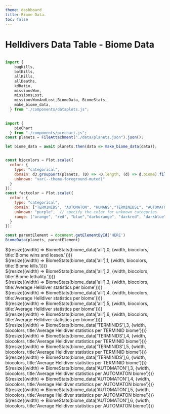 ```yaml
---
theme: dashboard
title: Biome Data.
toc: false
---
```


# Helldivers Data Table - Biome Data

<!-- Load and transform the data -->

```js

import {
    bugKills,
    botKills,
    allKills,
    allDeaths,
    kdRatio,
    missionsWon,
    missionsLost,
    missionsWonAndLost,BiomeData, BiomeStats,
    make_biome_data,
  } from "./components/dataplots.js";

  
import {
    pieChart
  } from "./components/piechart.js";
const planets = FileAttachment("./data/planets.json").json();

let biome_data = await planets.then(data => make_biome_data(data));


```


```js

const biocolors = Plot.scale({
  color: {
    type: "categorical",
    domain: d3.groupSort(planets, (D) => -D.length, (d) => d.biome).filter((d) => d !== "Other"),
    unknown: "var(--theme-foreground-muted)"
  }
});
const factcolor = Plot.scale({
  color: {
    type: "categorical",
    domain: ["TERMINIDS", "AUTOMATON", "HUMANS","TERMINIDSL", "AUTOMATONL", "HUMANSL"],  // specify known categories directly
    unknown: "purple",  // specify the color for unknown categories
    range: ["orange", "red", "blue","darkorange", "darkred", "darkblue"],  // colors for TERMINIDS, AUTOMATON, and HUMANS
  }
});
```



<!-- Plot of launch history -->



```js 
const parentElement = document.getElementById('HERE')
BiomeData(planets, parentElement)
```
<div class="grid grid-cols-4", id="HERE">

</div>





<div class="grid grid-cols-3">
<div class="card">
    ${resize((width) => BiomeStats(biome_data['all'],0, {width, biocolors, title:'Biome wins and losses.'}))}
  </div>
  <div class="card">
    ${resize((width) => BiomeStats(biome_data['all'],1, {width, biocolors, title:'Biome kills.'}))}
  </div>
  <div class="card">
    ${resize((width) => BiomeStats(biome_data['all'],2, {width, biocolors,  title:'Biome lethality.'}))}
  </div>
  

</div>

<div class="grid grid-cols-4">
  <div class="card">
    ${resize((width) => BiomeStats(biome_data['all'],3, {width, biocolors, title:'Average Helldiver statistics per biome'}))}
  </div>
    <div class="card">
    ${resize((width) => BiomeStats(biome_data['all'],4, {width, biocolors, title:'Average Helldiver statistics per biome'}))}
  </div>
    <div class="card">
    ${resize((width) => BiomeStats(biome_data['all'],5, {width, biocolors, title:'Average Helldiver statistics per biome'}))}
  </div>
    <div class="card">
    ${resize((width) => BiomeStats(biome_data['all'],6, {width, biocolors, title:'Average Helldiver statistics per biome'}))}
  </div>

</div>




<div class="grid grid-cols-4">
  <div class="card">
    ${resize((width) => BiomeStats(biome_data['TERMINIDS'],3, {width, biocolors, title:'Average Helldiver statistics per TERMINID biome'}))}
  </div>
    <div class="card">
    ${resize((width) => BiomeStats(biome_data['TERMINIDS'],4, {width, biocolors, title:'Average Helldiver statistics per TERMINID biome'}))}
  </div>
    <div class="card">
    ${resize((width) => BiomeStats(biome_data['TERMINIDS'],5, {width, biocolors, title:'Average Helldiver statistics per TERMINID biome'}))}
  </div>
    <div class="card">
    ${resize((width) => BiomeStats(biome_data['TERMINIDS'],6, {width, biocolors, title:'Average Helldiver statistics per TERMINID biome'}))}
  </div>

</div>




<div class="grid grid-cols-4">
  <div class="card">
    ${resize((width) => BiomeStats(biome_data['AUTOMATON'],3, {width, biocolors, title:'Average Helldiver statistics per AUTOMATON biome'}))}
  </div>
    <div class="card">
    ${resize((width) => BiomeStats(biome_data['AUTOMATON'],4, {width, biocolors, title:'Average Helldiver statistics per AUTOMATON biome'}))}
  </div>
    <div class="card">
    ${resize((width) => BiomeStats(biome_data['AUTOMATON'],5, {width, biocolors, title:'Average Helldiver statistics per AUTOMATON biome'}))}
  </div>
    <div class="card">
    ${resize((width) => BiomeStats(biome_data['AUTOMATON'],6, {width, biocolors, title:'Average Helldiver statistics per AUTOMATON biome'}))}
  </div>

</div>
